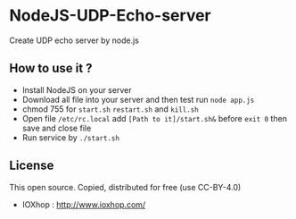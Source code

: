 # NodeJS-UDP-Echo-server
Create UDP echo server by node.js

## How to use it ?

 * Install NodeJS on your server
 * Download all file into your server and then test run `node app.js`
 * chmod 755 for `start.sh` `restart.sh` and `kill.sh`
 * Open file `/etc/rc.local` add `[Path to it]/start.sh&` before `exit 0` then save and close file
 * Run service by `./start.sh`

## License

This open source. Copied, distributed for free (use CC-BY-4.0)

 * IOXhop : http://www.ioxhop.com/
